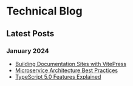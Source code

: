 # Technical Blog

## Latest Posts

### January 2024
- [Building Documentation Sites with VitePress](/en/blog/vitepress-guide)
- [Microservice Architecture Best Practices](/en/blog/microservice-best-practices)
- [TypeScript 5.0 Features Explained](/en/blog/typescript-5-features)